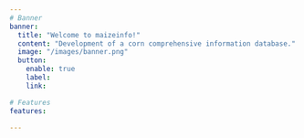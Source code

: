 ```yaml
---
# Banner
banner:
  title: "Welcome to maizeinfo!"
  content: "Development of a corn comprehensive information database."
  image: "/images/banner.png"
  button:
    enable: true
    label: 
    link: 

# Features
features:

---
```



